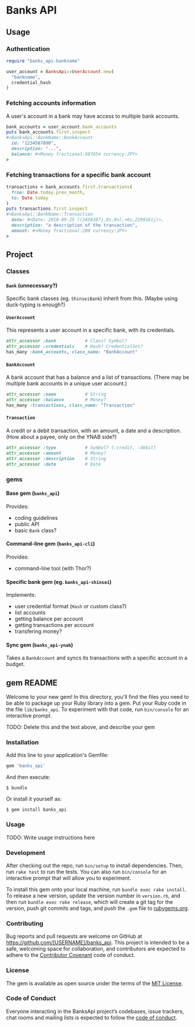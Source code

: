 # Banks API

## Usage

### Authentication

```rb
require "banks_api-bankname"

user_account = BanksApi::UserAccount.new(
  "bankname",
  credential_hash
)
```

### Fetching accounts information

A user's account in a bank may have access to multiple bank accounts.

```rb
bank_accounts = user_account.bank_accounts
puts bank_accounts.first.inspect
#<BanksApi::BankName::BankAccount
  id: "1234567890",
  description: "...",
  balance: #<Money fractional:987654 currency:JPY>
>
```

### Fetching transactions for a specific bank account

```rb
transactions = bank_accounts.first.transactions(
  from: Date.today.prev_month,
  to: Date.today
)
puts transactions.first.inspect
#<BanksApi::BankName::Transaction
  date: #<Date: 2018-09-25 ((2458387j,0s,0n),+0s,2299161j)>,
  description: "a description of the transaction",
  amount: #<Money fractional:200 currency:JPY>
>
```

## Project

### Classes

#### `Bank` (unnecessary?)

Specific bank classes (eg. `ShinseiBank`) inherit from this. (Maybe using
duck-typing is enough?)

#### `UserAccount`

This represents a user account in a specific bank, with its credentials.

```rb
attr_accessor :bank           # Class? Symbol?
attr_accessor :credentials    # Hash? CredentialSet?
has_many :bank_accounts, class_name: "BankAccount"
```

#### `BankAccount`

A bank account that has a balance and a list of transactions.
(There may be multiple bank accounts in a unique user account.)

```rb
attr_accessor :name           # String
attr_accessor :balance        # Money?
has_many :transactions, class_name: "Transaction"
```

#### `Transaction`

A credit or a debit transaction, with an amount, a date and a description.
(How about a payee, only on the YNAB side?)

```rb
attr_accessor :type           # Symbol? (:credit, :debit)
attr_accessor :amount         # Money?
attr_accessor :description    # String
attr_accessor :date           # Date
```

### gems

#### Base gem (`banks_api`)

Provides:

- coding guidelines
- public API
- basic `Bank` class?

#### Command-line gem (`banks_api-cli`)

Provides:

- command-line tool (with Thor?)

#### Specific bank gem (eg. `banks_api-shinsei`)

Implements:

- user credential format (`Hash` or custom class?)
- list accounts
- getting balance per account
- getting transactions per account
- transfering money?

#### Sync gem (`banks_api-ynab`)

Takes a `BankAccount` and syncs its transactions with a specific account in
a budget.
## gem README

Welcome to your new gem! In this directory, you'll find the files you need to be able to package up your Ruby library into a gem. Put your Ruby code in the file `lib/banks_api`. To experiment with that code, run `bin/console` for an interactive prompt.

TODO: Delete this and the text above, and describe your gem

### Installation

Add this line to your application's Gemfile:

```ruby
gem 'banks_api'
```

And then execute:

    $ bundle

Or install it yourself as:

    $ gem install banks_api

### Usage

TODO: Write usage instructions here

### Development

After checking out the repo, run `bin/setup` to install dependencies. Then, run `rake test` to run the tests. You can also run `bin/console` for an interactive prompt that will allow you to experiment.

To install this gem onto your local machine, run `bundle exec rake install`. To release a new version, update the version number in `version.rb`, and then run `bundle exec rake release`, which will create a git tag for the version, push git commits and tags, and push the `.gem` file to [rubygems.org](https://rubygems.org).

### Contributing

Bug reports and pull requests are welcome on GitHub at https://github.com/[USERNAME]/banks_api. This project is intended to be a safe, welcoming space for collaboration, and contributors are expected to adhere to the [Contributor Covenant](http://contributor-covenant.org) code of conduct.

### License

The gem is available as open source under the terms of the [MIT License](https://opensource.org/licenses/MIT).

### Code of Conduct

Everyone interacting in the BanksApi project’s codebases, issue trackers, chat rooms and mailing lists is expected to follow the [code of conduct](https://github.com/[USERNAME]/banks_api/blob/master/CODE_OF_CONDUCT.md).
